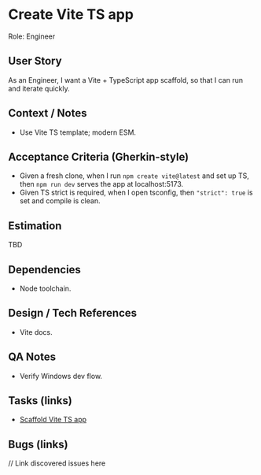 # Create Vite TS app

Role: Engineer

## User Story

As an Engineer, I want a Vite + TypeScript app scaffold, so that I can run and iterate quickly.

## Context / Notes

- Use Vite TS template; modern ESM.

## Acceptance Criteria (Gherkin-style)

- Given a fresh clone, when I run `npm create vite@latest` and set up TS, then `npm run dev` serves the app at localhost:5173.
- Given TS strict is required, when I open tsconfig, then `"strict": true` is set and compile is clean.

## Estimation

TBD

## Dependencies

- Node toolchain.

## Design / Tech References

- Vite docs.

## QA Notes

- Verify Windows dev flow.

## Tasks (links)

- [Scaffold Vite TS app](./tasks/scaffold-vite-ts-app.md)

## Bugs (links)

// Link discovered issues here
